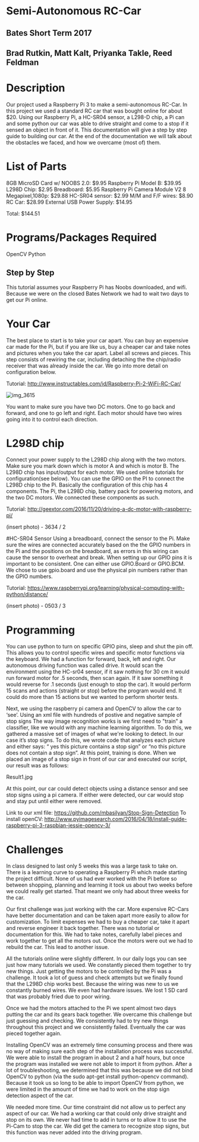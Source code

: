 # Semi-Autonomous RC-Car
## Bates Short Term 2017 
## Brad Rutkin, Matt Kalt, Priyanka Takle, Reed Feldman 
 
# Description 
Our project used a Raspberry Pi 3 to make a semi-autonomous RC-Car. In this project we used a standard RC car that was bought online for about $20. Using our Raspberry Pi, a HC-SR04 sensor, a L298-D chip, a Pi can and some python our car was able to drive straight and come to a stop if it sensed an object in front of it. This documentation will give a step by step guide to building our car. At the end of the documentation we will talk about the obstacles we faced, and how we overcame (most of) them.  
 
# List of Parts 
 
8GB MicroSD Card w/ NOOBS 2.0: $9.95
Raspberry Pi Model B: $39.95
L298D Chip: $2.95
Breadboard: $5.95
Raspberry Pi Camera Module V2 8 Megapixel,1080p: $29.88
HC-SR04 sensor: $2.99
M/M and F/F wires: $8.90
RC Car: $28.99
External USB Power Supply:  $14.95
 
Total: $144.51
 
# Programs/Packages Required 
 
OpenCV
Python 
 
## Step by Step
This tutorial assumes your Raspberry Pi has Noobs downloaded, and wifi. Because we were on the closed Bates Network we had to wait two days to get our Pi online. 
 
# Your Car
The best place to start is to take your car apart. You can buy an expensive car made for the Pi, but if you are like us, buy a cheaper car and take notes and pictures when you take the car apart. Label all screws and pieces.  This step consists of rewiring the car, including detaching the the chip/radio receiver that was already inside the car.   We go into more detail on configuration below.  
 
Tutorial: http://www.instructables.com/id/Raspberry-Pi-2-WiFi-RC-Car/
 
 
![img_3615](https://cloud.githubusercontent.com/assets/18706242/26501842/b9f05d38-4208-11e7-93b8-b7718303dac1.jpg)
 
You want to make sure you have two DC motors. One to go back and forward, and one to go left and right. Each motor should have two wires going into it to control each direction.
 
 
# L298D chip
Connect your power supply to the L298D chip along with the two motors. Make sure you mark down which is motor A and which is motor B.  The L298D chip has input/output for each motor.  We used online tutorials for configuration(see below).  You can use the GPIO on the PI to connect the L298D chip to the Pi.  Basically the configuration of this chip has 4 components.  The Pi, the L298D chip, battery pack for powering motors, and the two DC motors.  We connected these components as such.  
 
Tutorial: http://geextor.com/2016/11/20/driving-a-dc-motor-with-raspberry-pi/
 
(insert photo) - 3634 / 2
 
#HC-SR04 Sensor
Using a breadboard, connect the sensor to the Pi. Make sure the wires are connected accurately based on the the GPIO numbers in the Pi and the positions on the breadboard, as errors in this wiring can cause the sensor to overheat and break.   When setting up our GPIO pins it is important to be consistent.  One can either use GPIO.Board or GPIO.BCM.  We chose to use gpio.board and use the physical pin numbers rather than the GPIO numbers.  
 
Tutorial: https://www.raspberrypi.org/learning/physical-computing-with-python/distance/
 
(insert photo) - 0503 / 3
 
# Programming
 
You can use python to turn on specific GPIO pins, sleep and shut the pin off. This allows you to control specific wires and specific motor functions via the keyboard. We had a function for forward, back,  left and right. Our autonomous driving function was called drive. It would scan the environment using the HC-sr04 sensor, if it saw nothing for 30 cm it would run forward motor for .5 seconds, then scan again. If it saw something it would reverse for .1 seconds (just enough to stop the car). It would perform 15 scans and actions (straight or stop) before the program would end. It could do more than 15 actions but we wanted to perform shorter tests. 
 
Next, we using the raspberry pi camera and OpenCV to allow the car to ‘see’.  Using an xml file with hundreds of postive and negative sample of stop signs  The way image recognition works is we first need to "train" a classifier, like we would with any machine learning algorithm. To do this, we gathered a  massive set of images of what we're looking to detect.   In our case it’s stop signs.  To do this, we wrote code that analyzes each picture and either says: “ yes this picture contains a stop sign” or “no this picture does not contain a stop sign”.  At this point, training is done.  When we placed an image of a stop sign in front of our car and executed our script, our result was as follows:
 
Result1.jpg
 
At this point, our car could detect objects using a distance sensor and see stop signs using a pi camera.  If either were detected, our car would stop and stay put until either were removed.  
 
Link to our xml file: https://github.com/mbasilyan/Stop-Sign-Detection
To install openCV: http://www.pyimagesearch.com/2016/04/18/install-guide-raspberry-pi-3-raspbian-jessie-opencv-3/
 
# Challenges
In class designed to last only 5 weeks this was a large task to take on. There is a learning curve to operating a Raspberry Pi which made starting the project difficult. None of us had ever worked with the Pi before so between shopping, planning and learning it took us about two weeks before we could really get started. That meant we only had about three weeks for the car.
 
Our first challenge was just working with the car. More expensive RC-Cars have better documentation and can be taken apart more easily to allow for customization. To limit expenses we had to buy a cheaper car, take it apart and reverse engineer it back together. There was no tutorial or documentation for this. We had to take notes, carefully label pieces and work together to get all the motors out. Once the motors were out we had to rebuild the car. This lead to another issue.
 
All the tutorials online were slightly different. In our daily logs you can see just how many tutorials we used. We constantly pieced them together to try new things. Just getting the motors to be controlled by the Pi was a challenge. It took a lot of guess and check attempts but we finally found that the L298D chip works best. Because the wiring was new to us we constantly burned wires. We even had hardware issues. We lost 1 SD card that was probably fried due to poor wiring.
 
Once we had the motors attached to the Pi we spent almost two days putting the car and its gears back together. We overcame this challenge but just guessing and checking. We consistently had to try new things throughout this project and we consistently failed. Eventually the car was pieced together again. 
 
Installing OpenCV was an extremely time consuming process and there was no way of making sure each step of the installation process was successful. We were able to install the program in about 2 and a half hours, but once the program was installed we were not able to import it from python. After a lot of troubleshooting, we determined that this was because we did not bind OpenCV to python (via the sudo apt-get install python-opencv command). Because it took us so long to be able to import OpenCV from python, we were limited in the amount of time we had to work on the stop sign detection aspect of the car. 
 
We needed more time. Our time constraint did not allow us to perfect any aspect of our car. We had a working car that could only drive straight and stop on its own. We never had time to add in turns or to allow it to use the Pi-Cam to stop the car. We did get the camera to recognize stop signs, but this function was never added into the driving program. 

